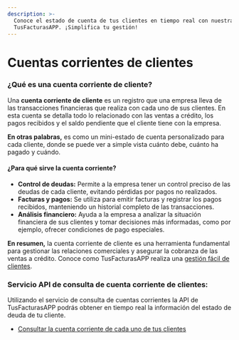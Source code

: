 ```yaml
---
description: >-
  Conoce el estado de cuenta de tus clientes en tiempo real con nuestra API
  TusFacturasAPP. ¡Simplifica tu gestión!
---
```


# Cuentas corrientes de clientes

### **¿Qué es una cuenta corriente de cliente?**

Una **cuenta corriente de cliente** es un registro que una empresa lleva de las transacciones financieras que realiza con cada uno de sus clientes. En esta cuenta se detalla todo lo relacionado con las ventas a crédito, los pagos recibidos y el saldo pendiente que el cliente tiene con la empresa.

**En otras palabras,** es como un mini-estado de cuenta personalizado para cada cliente, donde se puede ver a simple vista cuánto debe, cuánto ha pagado y cuándo.

#### **¿Para qué sirve la cuenta corriente?**

* **Control de deudas:** Permite a la empresa tener un control preciso de las deudas de cada cliente, evitando pérdidas por pagos no realizados.
* **Facturas y pagos:** Se utiliza para emitir facturas y registrar los pagos recibidos, manteniendo un historial completo de las transacciones.
* **Análisis financiero:** Ayuda a la empresa a analizar la situación financiera de sus clientes y tomar decisiones más informadas, como por ejemplo, ofrecer condiciones de pago especiales.

**En resumen,** la cuenta corriente de cliente es una herramienta fundamental para gestionar las relaciones comerciales y asegurar la cobranza de las ventas a crédito. Conoce como TusFacturasAPP realiza una [gestión fácil de clientes](https://www.tusfacturas.app/caracteristicas-de-tus-facturas-electronica-clientes.html).

### Servicio API de consulta de cuenta corriente de clientes:

Utilizando el servicio de consulta de cuentas corrientes la API de TusFacturasAPP podrás obtener en tiempo real la información del estado de deuda de tu cliente.

* [Consultar la cuenta corriente de cada uno de tus clientes](api-factura-electronica-afip-clientes-cuenta-corriente.md)

